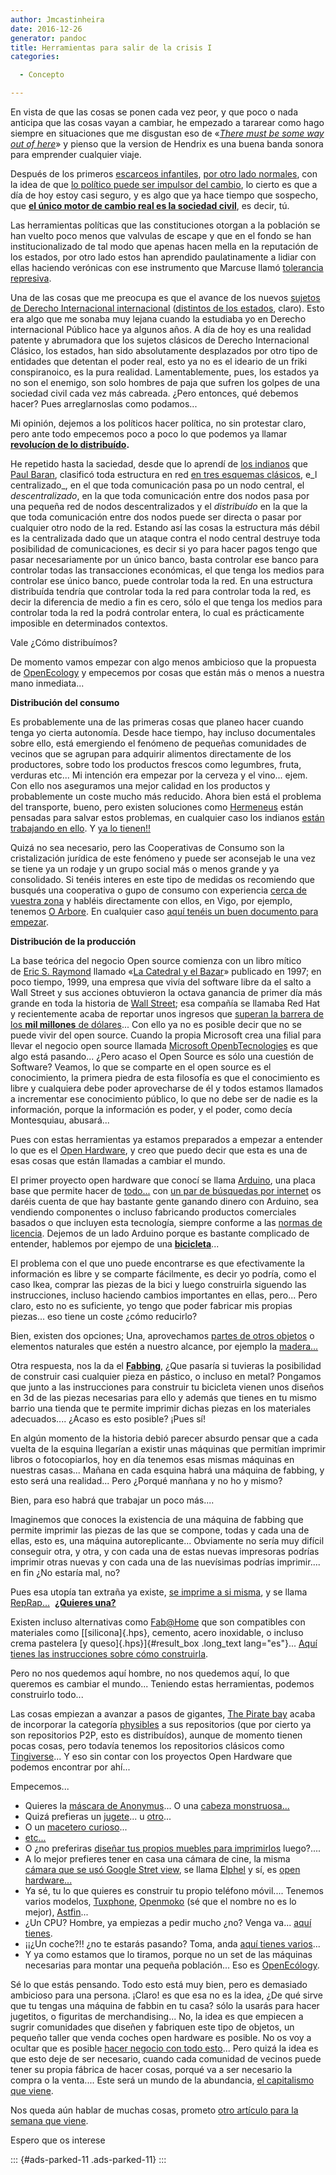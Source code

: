 ```yaml
---
author: Jmcastinheira
date: 2016-12-26
generator: pandoc
title: Herramientas para salir de la crisis I
categories:

  - Concepto

---
```




En vista de que las cosas se ponen cada vez peor, y que poco o nada
anticipa que las cosas vayan a cambiar, he empezado a tararear como hago
siempre en situaciones que me disgustan eso de «[*There must be some way
out of here*](http://www.youtube.com/watch?v=94hs7riecWA)» y pienso que
la version de Hendrix es una buena banda sonora para emprender cualquier
viaje.

Después de los primeros [escarceos
infantiles](http://www.entelequia.info/content/view/132081/Cambio.html),
[por otro lado
normales](http://www.entelequia.info/content/view/132073/La-politica-emocional.html),
con la idea de que [lo político puede ser impulsor del
cambio](http://www.entelequia.info/carta-abierta-a-los-manifestantes),
lo cierto es que a día de hoy estoy casi seguro, y es algo que ya hace
tiempo que sospecho, que [**el único motor de cambio real es la sociedad
civil**](http://www.entelequia.info/democracia-en-crisis), es decir, tú.

Las herramientas políticas que las constituciones otorgan a la población
se han vuelto poco menos que valvulas de escape y que en el fondo se han
institucionalizado de tal modo que apenas hacen mella en la reputación
de los estados, por otro lado estos han aprendido paulatinamente a
lidiar con ellas haciendo verónicas con ese instrumento que Marcuse
llamó [tolerancia
represiva](http://www.ilustracioncritica.com/toleranciarepresiva.html).

Una de las cosas que me preocupa es que el avance de los nuevos [sujetos
de Derecho Internacional
internacional](http://es.wikipedia.org/wiki/Sujeto_de_Derecho_internacional)
([distintos de los
estados](http://lasindias.net/indianopedia/Paraestado), claro). Esto era
algo que me sonaba muy lejana cuando la estudiaba yo en Derecho
internacional Público hace ya algunos años. A día de hoy es una realidad
patente y abrumadora que los sujetos clásicos de Derecho Internacional
Clásico, los estados, han sido absolutamente desplazados por otro tipo
de entidades que detentan el poder real, esto ya no es el ideario de un
friki conspiranoico, es la pura realidad. Lamentablemente, pues, los
estados ya no son el enemigo, son solo hombres de paja que sufren los
golpes de una sociedad civil cada vez más cabreada. ¿Pero entonces, qué
debemos hacer? Pues arreglarnoslas como podamos...

Mi opinión, dejemos a los políticos hacer política, no sin protestar
claro, pero ante todo empecemos poco a poco lo que podemos ya llamar
**[revolucíon de lo
distribuído](http://bitacora.lasindias.com/la-nueva-revolucion-industrial/).**

He repetido hasta la saciedad, desde que lo aprendí de [los
indianos](http://lasindias.com/) que [Paul
Baran](http://es.wikipedia.org/wiki/Paul_Baran), clasificó toda
estructura en red [en tres esquemas
clásicos](http://lasindias.net/indianopedia/Topolog%C3%ADas_de_red), e_l
centralizado\_, en el que toda comunicación pasa po un nodo central, el
*descentralizado*, en la que toda comunicación entre dos nodos pasa por
una pequeña red de nodos descentralizados y el *distribuído* en la que
la que toda comunicación entre dos nodos puede ser directa o pasar por
cualquier otro nodo de la red. Estando así las cosas la estructura más
débil es la centralizada dado que un ataque contra el nodo central
destruye toda posibilidad de comunicaciones, es decir si yo para hacer
pagos tengo que pasar necesariamente por un único banco, basta controlar
ese banco para controlar todas las transacciones económicas, el que
tenga los medios para controlar ese único banco, puede controlar toda la
red. En una estructura distribuída tendría que controlar toda la red
para controlar toda la red, es decir la diferencia de medio a fin es
cero, sólo el que tenga los medios para controlar toda la red la podrá
controlar entera, lo cual es prácticamente imposible en determinados
contextos.

Vale ¿Cómo distribuímos?

De momento vamos empezar con algo menos ambicioso que la propuesta de
[OpenEcology](http://opensourceecology.org/wiki/FAQ/es#.C2.BFCu.C3.A1l_es_la_caracter.C3.ADstica_m.C3.A1s_importante_del_trabajo_con_OSE_.3F)
y empecemos por cosas que están más o menos a nuestra mano inmediata...

**Distribución del consumo**

Es probablemente una de las primeras cosas que planeo hacer cuando tenga
yo cierta autonomía. Desde hace tiempo, hay incluso documentales sobre
ello, está emergiendo el fenómeno de pequeñas comunidades de vecinos que
se agrupan para adquirir alimentos directamente de los productores,
sobre todo los productos frescos como legumbres, fruta, verduras etc...
Mi intención era empezar por la cerveza y el vino... ejem. Con ello nos
aseguramos una mejor calidad en los productos y probablemente un coste
mucho más reducido. Ahora bien está el problema del transporte, bueno,
pero existen soluciones como [Hermeneus](http://www.hermeneus.es/) están
pensadas para salvar estos problemas, en cualquier caso los indianos
[están trabajando en
ello](http://elarte.lasindias.com/un-software-para-coops-de-consumo-alimentario/).
Y [ya lo tienen!!](http://gaman.coop/proyectos/1/)

Quizá no sea necesario, pero las Cooperativas de Consumo son la
cristalización jurídica de este fenómeno y puede ser aconsejab le una
vez se tiene ya un rodaje y un grupo social más o menos grande y ya
consolidado. Si tenéis interes en este tipo de medidas os recomiendo que
busqués una cooperativa o gupo de consumo con experiencia [cerca de
vuestra
zona](http://gruposdeconsumo.blogspot.com.es/2009/05/mapa-de-grupos-de-consumo.html)
y habléis directamente con ellos, en Vigo, por ejemplo, tenemos [O
Arbore](http://www.arbore.org/). En cualquier caso [aquí tenéis un buen
documento para
empezar](http://gruposdeconsumo.blogspot.com.es/2009/05/te-gustaria-formar-parte-de-un-grupo-de.html).

**Distribución de la producción**

La base teórica del negocio Open source comienza con un libro mítico
de [Eric S. Raymond](http://es.wikipedia.org/wiki/Eric_S._Raymond)
llamado «[La Catedral y el
Bazar](http://biblioweb.sindominio.net/telematica/catedral.html)»
publicado en 1997; en poco tiempo, 1999, una empresa que vivía del
software libre da el salto a Wall Street y sus acciones obtuvieron la
octava ganancia de primer día más grande en toda la historia de [Wall
Street](http://es.wikipedia.org/wiki/Wall_Street "Wall Street"); esa
compañía se llamaba Red Hat y recientemente acaba de reportar unos
ingresos que [superan la barrera de los **mil millones** de
dólares](http://www.muylinux.com/2012/03/29/red-hat-la-empresa-open-source-del-billon-de-dolares/)...
Con ello ya no es posible decir que no se puede vivir del open source.
Cuando la propia Microsoft crea una filial para llevar el negocio open
source llamada [Microsoft
OpenbTecnologies](http://www.genbeta.com/actualidad/microsoft-open-technologies-inc-otro-paso-de-microsoft-hacia-el-codigo-abierto)
es que algo está pasando... ¿Pero acaso el Open Source es sólo una
cuestión de Software? Veamos, lo que se comparte en el open source es el
conocimiento, la primera piedra de esta filosofía es que el conocimiento
es libre y cualquiera debe poder aprovecharse de él y todos estamos
llamados a incrementar ese conocimiento público, lo que no debe ser de
nadie es la información, porque la información es poder, y el poder,
como decía Montesquiau, abusará...

Pues con estas herramientas ya estamos preparados a empezar a entender
lo que es el [Open
Hardware](http://es.wikipedia.org/wiki/Hardware_libre), y creo que puedo
decir que esta es una de esas cosas que están llamadas a cambiar el
mundo.

El primer proyecto open hardware que conocí se
llama [Arduino](http://es.wikipedia.org/wiki/Arduino), una placa base
que permite hacer de
[todo...](http://blog.bricogeek.com/noticias/arduino/) con [un par de
búsquedas por
internet](https://encrypted.google.com/search?sclient=psy-ab&hl=es&site=&source=hp&q=tiendas+arduino&btnG=Buscar&pbx=1&oq=&aq=&aqi=&aql=&gs_sm=&gs_upl=)
os daréis cuenta de que hay bastante gente ganando dinero con Arduino,
sea vendiendo componentes o incluso fabricando productos comerciales
basados o que incluyen esta tecnología, siempre conforme a las [normas
de licencia](http://arduino.cc/es/Main/FAQ). Dejemos de un lado Arduino
porque es bastante complicado de entender, hablemos por ejempo de una
[**bicicleta**](http://www.mayapedal.org/machines.html)...

El problema con el que uno puede encontrarse es que efectivamente la
información es libre y se comparte fácilmente, es decir yo podría, como
el caso Ikea, comprar las piezas de la bici y luego construirla siguendo
las instrucciones, incluso haciendo cambios importantes en ellas,
pero... Pero claro, esto no es suficiente, yo tengo que poder fabricar
mis propias piezas... eso tiene un coste ¿cómo reducirlo?

Bien, existen dos opciones; Una, aprovechamos [partes de otros
objetos](http://www.mayapedal.org/esp_machines.html) o elementos
naturales que estén a nuestro alcance, por ejemplo la
[madera...](http://faircompanies.com/news/view/vuelven-las-bicicletas-madera-10-modelos-high-tech/)

Otra respuesta, nos la da el
**[Fabbing](http://www.publico.es/418063/fabbing-imprimete-esta-corbata)**,
¿Que pasaría si tuvieras la posibilidad de construir casi cualquier
pieza en pástico, o incluso en metal? Pongamos que junto a las
instrucciones para construir tu bicicleta vienen unos diseños en 3d de
las piezas necesarias para ello y además que tienes en tu mismo barrio
una tienda que te permite imprimir dichas piezas en los materiales
adecuados.... ¿Acaso es esto posible? ¡Pues sí!

En algún momento de la historia debió parecer absurdo pensar que a cada
vuelta de la esquina llegarían a existir unas máquinas que permitían
imprimir libros o fotocopiarlos, hoy en día tenemos esas mismas máquinas
en nuestras casas... Mañana en cada esquina habrá una máquina de
fabbing, y esto será una realidad... Pero ¿Porqué manñana y no ho y
mismo?

Bien, para eso habrá que trabajar un poco más....

Imaginemos que conoces la existencia de una máquina de fabbing que
permite imprimir las piezas de las que se compone, todas y cada una de
ellas, esto es, una máquina autoreplicante... Obviamente no sería muy
difícil conseguir otra, y otra, y con cada una de estas nuevas
impresoras podrías imprimir otras nuevas y con cada una de las
nuevísimas podrías imprimir.... en fin ¿No estaría mal, no?

Pues esa utopía tan extraña ya existe, [se imprime a si
misma](http://www.youtube.com/watch?v=k3vU1R-Qy80), y se llama
[RepRap...](http://reprap.org/wiki/RepRap_en_espa%C3%B1ol_-_RepRap_in_Spanish) 
[**¿Quieres
una?**](http://reprap.org/wiki/Gu%C3%ADa_del_comprador_de_Mendel)

Existen incluso alternativas como [Fab@Home](http://www.fabathome.org)
que son compatibles con materiales como [[silicona]{.hps}, cemento,
acero inoxidable, o incluso crema pastelera [y queso]{.hps}]{#result_box
.long_text lang="es"}... [Aquí tienes las instrucciones sobre cómo
construirla](http://www.fabathome.org/wiki/index.php/Fab%40Home:Model_1_Overview).

Pero no nos quedemos aquí hombre, no nos quedemos aquí, lo que queremos
es cambiar el mundo... Teniendo estas herramientas, podemos construirlo
todo...

Las cosas empiezan a avanzar a pasos de gigantes, [The Pirate
bay](https://thepiratebay.se/) acaba de incorporar la categoría
[physibles](https://thepiratebay.se/browse/605) a sus repositorios (que
por cierto ya son repositorios P2P, esto es distribuídos), aunque de
momento tienen pocas cosas, pero todavía tenemos los repositorios
clásicos como [Tingiverse](http://www.thingiverse.com/)... Y eso sin
contar con los proyectos Open Hardware que podemos encontrar por ahí...

Empecemos...

-   Quieres la [máscara de
    Anonymus](https://thepiratebay.se/torrent/7074029/Guy_Fawkes_and_Anonymous_mask)...
    O una [cabeza
    monstruosa...](https://thepiratebay.se/torrent/7005317/Monster_Head_3D_Model_by_Marco_Valenzuela)
-   Quizá prefieras un
    [jugete](http://www.thingiverse.com/thing:20577)... u
    [otro](http://www.thingiverse.com/thing:20977)...
-   O un [macetero curioso](http://www.thingiverse.com/thing:21191)...
-   [etc...](http://www.thingiverse.com/popular)
-   O ¿no preferiras [diseñar tus propios muebles para
    imprimirlos](http://www.youtube.com/watch?v=d3Z1m-G-Tbo) luego?....
-   A lo mejor prefieres tener en casa una cámara de cine, la misma 
    [cámara que se usó Google Stret
    view](http://en.wikipedia.org/wiki/Elphel), se llama
    [Elphel](http://www.elphel.com/) y sí, es [open
    hardware...](http://cinema.elphel.com/es/node/98)
-   Ya sé, tu lo que quieres es construir tu propio teléfono móvil....
    Tenemos varios modelos, [Tuxphone](http://www.opencellphone.org/),
    [Openmoko](http://es.wikipedia.org/wiki/OpenMoko) (sé que el nombre
    no es lo mejor), [Astfin](http://www.astfin.org/)...
-   ¿Un CPU? Hombre, ya empiezas a pedir mucho ¿no? Venga va... [aquí
    tienes](http://es.wikipedia.org/wiki/Hardware_libre#Computadoras_y_componentes_de_computadora).
  -   ¡¡¿Un coche?!! ¿no te estarás pasando? Toma, anda [aquí tienes
    varios](http://es.wikipedia.org/wiki/Hardware_libre#Veh.C3.ADculos)...
  -   Y ya como estamos que lo tiramos, porque no un set de las máquinas
    necesarias para montar una pequeña población... Eso es
    [OpenEcólogy](http://opensourceecology.org/gvcs.php).

Sé lo que estás pensando. Todo esto está muy bien, pero es demasiado
ambicioso para una persona. ¡Claro! es que esa no es la idea, ¿De qué
sirve que tu tengas una máquina de fabbin en tu casa? sólo la usarás
para hacer jugetitos, o figuritas de merchandising... No, la idea es que
empiecen a sugrir comunidades que diseñen y fabriquen este tipo de
objetos, un pequeño taller que venda coches open hardware es posible. No
os voy a ocultar que es posible [hacer negocio con todo
esto](http://es.wikipedia.org/wiki/Hardware_libre#Comercializaci.C3.B3n)...
Pero quizá la idea es que esto deje de ser necesario, cuando cada
comunidad de vecinos puede tener su propia fábrica de hacer cosas,
porqué va a ser necesario la compra o la venta.... Este será un mundo de
la abundancia, [el capitalismo que
viene](http://natalia.lasindias.com/el-capitalismo-que-viene/).

Nos queda aún hablar de muchas cosas, prometo [otro artículo para la
semana que
viene](http://www.entelequia.info/herramientas-para-salir-de-la-crisis-ii).

Espero que os interese

::: {#ads-parked-11 .ads-parked-11}
:::
